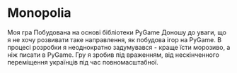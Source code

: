 # Monopolia
Моя гра
Побудована на основі бібліотеки PyGame
Доношу до уваги, що я не хочу розвивати таке направлення, як побудова ігор на PyGame. В процесі розробки я неоднократно задумувався - краще їсти морозиво, а ніж писати в PyGame.
Гру я зробив під враженням, від нескінченного переміщення українців під час повномасштабної.
